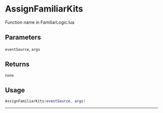 # AssignFamiliarKits
Function name in FamiliarLogic.lua
## Parameters
`eventSource`, `args`
## Returns
`none`
## Usage
```lua
AssignFamiliarKits(eventSource, args)
```
---
